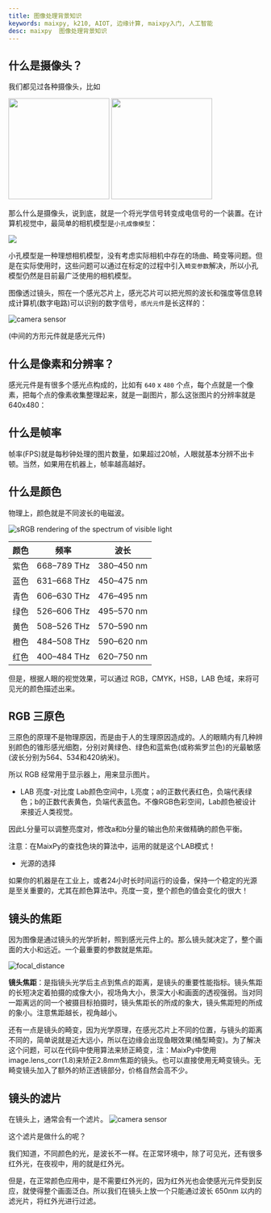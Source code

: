 ```yaml
---
title: 图像处理背景知识
keywords: maixpy, k210, AIOT, 边缘计算, maixpy入门, 人工智能
desc: maixpy  图像处理背景知识
---
```




## 什么是摄像头？

我们都见过各种摄像头，比如

<img src="../../assets/other/camera_mi.png" height="200">
<img src="../../assets/hardware/module/camera.png" height="200">

那么什么是摄像头，说到底，就是一个将光学信号转变成电信号的一个装置。在计算机视觉中，最简单的相机模型是`小孔成像模型`：

![](../../assets/other/Pinhole-camera.svg)

小孔模型是一种理想相机模型，没有考虑实际相机中存在的场曲、畸变等问题。但是在实际使用时，这些问题可以通过在标定的过程中引入`畸变参数`解决，所以小孔模型仍然是目前最广泛使用的相机模型。

图像透过镜头，照在一个感光芯片上，感光芯片可以把光照的波长和强度等信息转成计算机(数字电路)可以识别的数字信号，`感光元件`是长这样的：

![camera sensor](../../assets/other/sensor.png)

(中间的方形元件就是感光元件)

## 什么是像素和分辨率？

感光元件是有很多个感光点构成的，比如有 `640` x `480` 个点，每个点就是一个像素，把每个点的像素收集整理起来，就是一副图片，那么这张图片的分辨率就是 640x480：

## 什么是帧率

帧率(FPS)就是每秒钟处理的图片数量，如果超过20帧，人眼就基本分辨不出卡顿。当然，如果用在机器上，帧率越高越好。

## 什么是颜色

物理上，颜色就是不同波长的电磁波。

![sRGB rendering of the spectrum of visible light](../../assets/other/1920px-Linear_visible_spectrum.svg.png)

|颜色|频率       |波长|
| --- | --- | --- |
|紫色|668–789 THz|380–450 nm|
|蓝色|631–668 THz|450–475 nm|
|青色|606–630 THz|476–495 nm|
|绿色|526–606 THz|495–570 nm|
|黄色|508–526 THz|570–590 nm|
|橙色|484–508 THz|590–620 nm|
|红色|400–484 THz|620–750 nm|


但是，根据人眼的视觉效果，可以通过 RGB，CMYK，HSB，LAB 色域，来将可见光的颜色描述出来。

## RGB 三原色

三原色的原理不是物理原因，而是由于人的生理原因造成的。人的眼睛内有几种辨别颜色的锥形感光细胞，分别对黄绿色、绿色和蓝紫色(或称紫罗兰色)的光最敏感(波长分别为564、534和420纳米)。

所以 RGB 经常用于显示器上，用来显示图片。

- LAB 亮度-对比度
Lab颜色空间中，L亮度；a的正数代表红色，负端代表绿色；b的正数代表黄色，负端代表蓝色。不像RGB色彩空间，Lab颜色被设计来接近人类视觉。

因此L分量可以调整亮度对，修改a和b分量的输出色阶来做精确的颜色平衡。

注意：在MaixPy的查找色块的算法中，运用的就是这个LAB模式！

- 光源的选择

如果你的机器是在工业上，或者24小时长时间运行的设备，保持一个稳定的光源是至关重要的，尤其在颜色算法中。亮度一变，整个颜色的值会变化的很大！


## 镜头的焦距

因为图像是通过镜头的光学折射，照到感光元件上的。那么镜头就决定了，整个画面的大小和远近。一个最重要的参数就是焦距。

![focal_distance](../../assets/other/focal_distance.jpg)

**镜头焦距**：是指镜头光学后主点到焦点的距离，是镜头的重要性能指标。镜头焦距的长短决定着拍摄的成像大小，视场角大小，景深大小和画面的透视强弱。当对同一距离远的同一个被摄目标拍摄时，镜头焦距长的所成的象大，镜头焦距短的所成的象小。注意焦距越长，视角越小。


还有一点是镜头的畸变，因为光学原理，在感光芯片上不同的位置，与镜头的距离不同的，简单说就是近大远小，所以在边缘会出现鱼眼效果(桶型畸变)。为了解决这个问题，可以在代码中使用算法来矫正畸变，注：MaixPy中使用image.lens_corr(1.8)来矫正2.8mm焦距的镜头。也可以直接使用无畸变镜头。无畸变镜头加入了额外的矫正透镜部分，价格自然会高不少。

## 镜头的滤片

在镜头上，通常会有一个滤片。
![camera sensor](../../assets/other/sensor_1.png)

这个滤片是做什么的呢？

我们知道，不同颜色的光，是波长不一样。在正常环境中，除了可见光，还有很多红外光，在夜视中，用的就是红外光。

但是，在正常颜色应用中，是不需要红外光的，因为红外光也会使感光元件受到反应，就使得整个画面泛白。所以我们在镜头上放一个只能通过波长 650nm 以内的滤光片，将红外光进行过滤。
